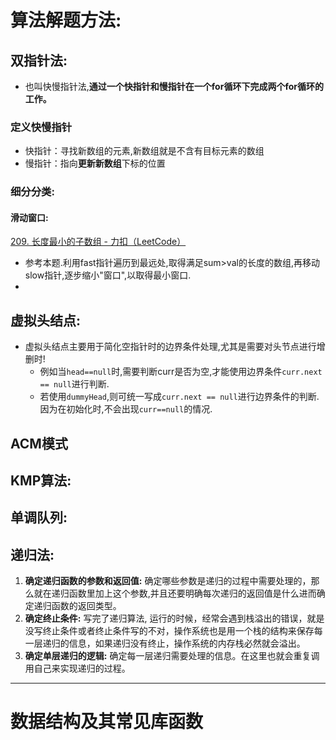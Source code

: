 # 算法解题方法:
## 双指针法:

- 也叫快慢指针法,**通过一个快指针和慢指针在一个for循环下完成两个for循环的工作。**
### 定义快慢指针
- 快指针：寻找新数组的元素,新数组就是不含有目标元素的数组
- 慢指针：指向**更新新数组**下标的位置
### 细分分类:
#### 滑动窗口:
[209. 长度最小的子数组 - 力扣（LeetCode）](https://leetcode.cn/problems/minimum-size-subarray-sum/description/)
- 参考本题.利用fast指针遍历到最远处,取得满足sum>val的长度的数组,再移动slow指针,逐步缩小"窗口",以取得最小窗口.
- 
## 虚拟头结点:
- 虚拟头结点主要用于简化空指针时的边界条件处理,尤其是需要对头节点进行增删时!
	- 例如当`head==null`时,需要判断curr是否为空,才能使用边界条件`curr.next == null`进行判断.
	- 若使用`dummyHead`,则可统一写成`curr.next == null`进行边界条件的判断.因为在初始化时,不会出现`curr==null`的情况.

## ACM模式

## KMP算法:

## 单调队列:

## 递归法:
1. **确定递归函数的参数和返回值:** 确定哪些参数是递归的过程中需要处理的，那么就在递归函数里加上这个参数,并且还要明确每次递归的返回值是什么进而确定递归函数的返回类型。  
2. **确定终止条件:** 写完了递归算法, 运行的时候，经常会遇到栈溢出的错误，就是没写终止条件或者终止条件写的不对，操作系统也是用一个栈的结构来保存每一层递归的信息，如果递归没有终止，操作系统的内存栈必然就会溢出。
3. **确定单层递归的逻辑:** 确定每一层递归需要处理的信息。在这里也就会重复调用自己来实现递归的过程。
---
# 数据结构及其常见库函数